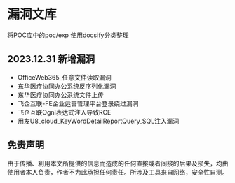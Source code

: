 # 漏洞文库
将POC库中的poc/exp 使用docsify分类整理

## 2023.12.31 新增漏洞
- OfficeWeb365_任意文件读取漏洞
- 东华医疗协同办公系统反序列化漏洞
- 东华医疗协同办公系统文件上传
- 飞企互联-FE企业运营管理平台登录绕过漏洞
- 飞企互联Ognl表达式注入导致RCE
- 用友U8_cloud_KeyWordDetailReportQuery_SQL注入漏洞


## 免责声明
由于传播、利用本文所提供的信息而造成的任何直接或者间接的后果及损失，均由使用者本人负责，作者不为此承担任何责任。所涉及工具来自网络，安全性自测。
